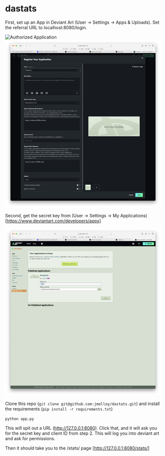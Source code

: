 # dastats

First, set up an App in Deviant Art (User -> Settings -> Apps & Uploads). Set the referral URL to localhost:8080/login.

![Authorized Application](screenshots/AuthorizedApplication.png?raw=true)
![Application Setup](screenshots/ApplicationSetup.png?raw=true)

Second, get the secret key from (User -> Settings -> My Applications) [https://www.deviantart.com/developers/apps]

![Application Setup](screenshots/ClientSecret.png?raw=true)

Clone this repo (`git clone git@github.com:jmelloy/dastats.git`) and install the requirements (`pip install -r requirements.txt`)

`python app.py`

This will spit out a URL (http://127.0.0.1:8080). Click that, and it will ask you for the secret key and client ID from step 2. This will log you into deviant art and ask for permissions.

Then it should take you to the /stats/ page [http://127.0.0.1:8080/stats/]
